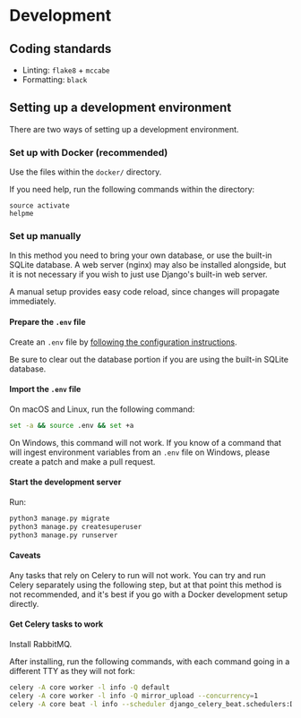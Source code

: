 # Development

## Coding standards

- Linting: `flake8` + `mccabe`
- Formatting: `black`

## Setting up a development environment

There are two ways of setting up a development environment.

### Set up with Docker (recommended)

Use the files within the `docker/` directory.

If you need help, run the following commands within the directory:

```
source activate
helpme
```


### Set up manually

In this method you need to bring your own database, or use the built-in SQLite database. A web server (nginx) may also be installed alongside, but it is not necessary if you wish to just use Django's built-in web server.

A manual setup provides easy code reload, since changes will propagate immediately.

#### Prepare the `.env` file

Create an `.env` file by [following the configuration instructions](../sysadmin/Configuration.md).

Be sure to clear out the database portion if you are using the built-in SQLite database.

#### Import the `.env` file

On macOS and Linux, run the following command:

```bash
set -a && source .env && set +a
```

On Windows, this command will not work. If you know of a command that will ingest environment variables from an `.env` file on Windows, please create a patch and make a pull request.

#### Start the development server

Run:

```bash
python3 manage.py migrate
python3 manage.py createsuperuser
python3 manage.py runserver
```

#### Caveats

Any tasks that rely on Celery to run will not work. You can try and run Celery separately using the following step, but at that point this method is not recommended, and it's best if you go with a Docker development setup directly.

#### Get Celery tasks to work

Install RabbitMQ.

After installing, run the following commands, with each command going in a different TTY as they will not fork:

```bash
celery -A core worker -l info -Q default
celery -A core worker -l info -Q mirror_upload --concurrency=1
celery -A core beat -l info --scheduler django_celery_beat.schedulers:DatabaseScheduler
```